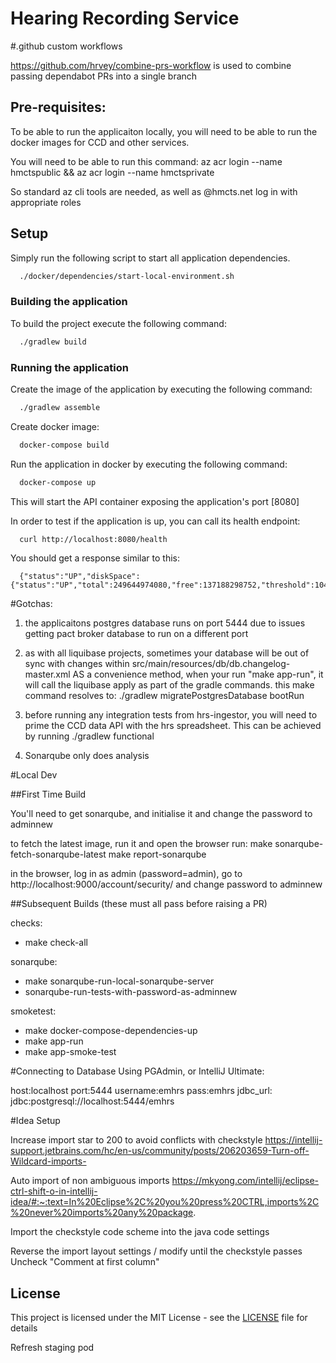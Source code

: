 # Hearing Recording Service

#.github custom workflows

https://github.com/hrvey/combine-prs-workflow
 is used to combine passing dependabot PRs into a single branch

## Pre-requisites:

To be able to run the applicaiton locally, you will need to be able to run the docker images
for CCD and other services.

You will need to be able to run this command:
az acr login --name hmctspublic && az acr login --name hmctsprivate

So standard az cli tools are needed, as well as @hmcts.net log in with appropriate roles

## Setup

Simply run the following script to start all application dependencies.

```bash
  ./docker/dependencies/start-local-environment.sh
```
### Building the application

To build the project execute the following command:

```bash
  ./gradlew build
```
### Running the application

Create the image of the application by executing the following command:

```bash
  ./gradlew assemble
```

Create docker image:

```bash
  docker-compose build
```

Run the application in docker by executing the following command:

```bash
  docker-compose up
```

This will start the API container exposing the application's port [8080]

In order to test if the application is up, you can call its health endpoint:

```bash
  curl http://localhost:8080/health
```

You should get a response similar to this:

```
  {"status":"UP","diskSpace":{"status":"UP","total":249644974080,"free":137188298752,"threshold":10485760}}
```

#Gotchas:

1) the applicaitons postgres database runs on port 5444 due to issues getting pact broker database
to run on a different port

2) as with all liquibase projects, sometimes your database will be out of sync with changes within
   src/main/resources/db/db.changelog-master.xml
   AS a convenience method, when your run "make app-run", it will call the liquibase apply as part of the
   gradle commands. this make command resolves to:
   ./gradlew migratePostgresDatabase bootRun

3) before running any integration tests from hrs-ingestor, you will need to prime the CCD data API with the
   hrs spreadsheet. This can be achieved by running ./gradlew functional

4) Sonarqube only does analysis

#Local Dev

##First Time Build

You'll need to get sonarqube, and initialise it and change the password to adminnew

to fetch the latest image, run it and open the browser
run:
make sonarqube-fetch-sonarqube-latest
make report-sonarqube

in the browser, log in as admin (password=admin), go to http://localhost:9000/account/security/ and change password to adminnew


##Subsequent Builds (these must all pass before raising a PR)

checks:
 - make check-all

sonarqube:
 - make sonarqube-run-local-sonarqube-server
 - sonarqube-run-tests-with-password-as-adminnew

smoketest:

 - make docker-compose-dependencies-up
 - make app-run
 - make app-smoke-test

#Connecting to Database
Using PGAdmin, or IntelliJ Ultimate:

host:localhost
port:5444
username:emhrs
pass:emhrs
jdbc_url: jdbc:postgresql://localhost:5444/emhrs


#Idea Setup

Increase import star to 200 to avoid conflicts with checkstyle
https://intellij-support.jetbrains.com/hc/en-us/community/posts/206203659-Turn-off-Wildcard-imports-

Auto import of non ambiguous imports
https://mkyong.com/intellij/eclipse-ctrl-shift-o-in-intellij-idea/#:~:text=In%20Eclipse%2C%20you%20press%20CTRL,imports%2C%20never%20imports%20any%20package.

Import the checkstyle code scheme into the java code settings

Reverse the import layout settings / modify until the checkstyle passes
Uncheck "Comment at first column"

## License

This project is licensed under the MIT License - see the [LICENSE](LICENSE) file for details

Refresh staging pod
